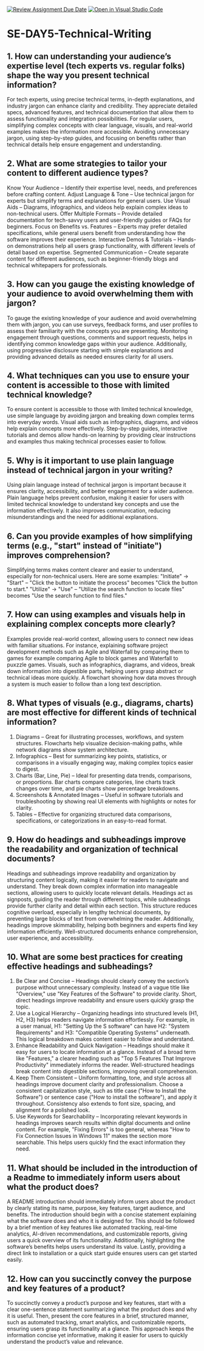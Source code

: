[![Review Assignment Due Date](https://classroom.github.com/assets/deadline-readme-button-22041afd0340ce965d47ae6ef1cefeee28c7c493a6346c4f15d667ab976d596c.svg)](https://classroom.github.com/a/zsAR-pyY)
[![Open in Visual Studio Code](https://classroom.github.com/assets/open-in-vscode-2e0aaae1b6195c2367325f4f02e2d04e9abb55f0b24a779b69b11b9e10269abc.svg)](https://classroom.github.com/online_ide?assignment_repo_id=18701826&assignment_repo_type=AssignmentRepo)
# SE-DAY5-Technical-Writing
## 1. How can understanding your audience’s expertise level (tech experts vs. regular folks) shape the way you present technical information?
For tech experts, using precise technical terms, in-depth explanations, and industry jargon can enhance clarity and credibility. They appreciate detailed specs, advanced features, and technical documentation that allow them to assess functionality and integration possibilities.
For regular users, simplifying complex concepts with clear language, visuals, and real-world examples makes the information more accessible. Avoiding unnecessary jargon, using step-by-step guides, and focusing on benefits rather than technical details help ensure engagement and understanding.

## 2. What are some strategies to tailor your content to different audience types?
Know Your Audience – Identify their expertise level, needs, and preferences before crafting content.
Adjust Language & Tone – Use technical jargon for experts but simplify terms and explanations for general users.
Use Visual Aids – Diagrams, infographics, and videos help explain complex ideas to non-technical users.
Offer Multiple Formats – Provide detailed documentation for tech-savvy users and user-friendly guides or FAQs for beginners.
Focus on Benefits vs. Features – Experts may prefer detailed specifications, while general users benefit from understanding how the software improves their experience.
Interactive Demos & Tutorials – Hands-on demonstrations help all users grasp functionality, with different levels of detail based on expertise.
Segmented Communication – Create separate content for different audiences, such as beginner-friendly blogs and technical whitepapers for professionals.

## 3. How can you gauge the existing knowledge of your audience to avoid overwhelming them with jargon?
To gauge the existing knowledge of your audience and avoid overwhelming them with jargon, you can use surveys, feedback forms, and user profiles to assess their familiarity with the concepts you are presenting. Monitoring engagement through questions, comments and support requests, helps in identifying common knowledge gaps within your audience. Additionally, using progressive disclosure starting with simple explanations and providing advanced details as needed ensures clarity for all users.

## 4. What techniques can you use to ensure your content is accessible to those with limited technical knowledge?
To ensure content is accessible to those with limited technical knowledge, use simple language by avoiding jargon and breaking down complex terms into everyday words. Visual aids such as  infographics, diagrams, and videos help explain concepts more effectively. Step-by-step guides, interactive tutorials and demos allow hands-on learning by providing clear instructions and examples thus making technical processes easier to follow. 

## 5. Why is it important to use plain language instead of technical jargon in your writing?
Using plain language instead of technical jargon is important because it ensures clarity, accessibility, and better engagement for a wider audience. Plain language helps prevent confusion, making it easier for users with limited technical knowledge to understand key concepts and use the information effectively. It also improves communication, reducing misunderstandings and the need for additional explanations.

## 6. Can you provide examples of how simplifying terms (e.g., "start" instead of "initiate") improves comprehension?
Simplifying terms makes content clearer and easier to understand, especially for non-technical users. Here are some examples:
"Initiate" → "Start" – "Click the button to initiate the process" becomes "Click the button to start."
"Utilize" → "Use" – "Utilize the search function to locate files" becomes "Use the search function to find files."

## 7. How can using examples and visuals help in explaining complex concepts more clearly?
Examples provide real-world context, allowing users to connect new ideas with familiar situations. For instance, explaining software project development methods such as Agile and Waterfall by comparing them to games for example comparing Agile to block games and Waterfall to puxzzle games.
Visuals, such as infographics, diagrams, and videos, break down information into digestible parts, helping users grasp abstract or technical ideas more quickly. A flowchart showing how data moves through a system is much easier to follow than a long text description.

## 8. What types of visuals (e.g., diagrams, charts) are most effective for different kinds of technical information?
1. Diagrams – Great for illustrating processes, workflows, and system structures. Flowcharts help visualize decision-making paths, while network diagrams show system architecture.
2. Infographics – Best for summarizing key points, statistics, or comparisons in a visually engaging way, making complex topics easier to digest.
3. Charts (Bar, Line, Pie) – Ideal for presenting data trends, comparisons, or proportions. Bar charts compare categories, line charts track changes over time, and pie charts show percentage breakdowns.
4. Screenshots & Annotated Images – Useful in software tutorials and troubleshooting by showing real UI elements with highlights or notes for clarity.
5. Tables – Effective for organizing structured data comparisons, specifications, or categorizations in an easy-to-read format.

## 9. How do headings and subheadings improve the readability and organization of technical documents?
Headings and subheadings improve readability and organization by structuring content logically, making it easier for readers to navigate and understand. They break down complex information into manageable sections, allowing users to quickly locate relevant details. Headings act as signposts, guiding the reader through different topics, while subheadings provide further clarity and detail within each section. This structure reduces cognitive overload, especially in lengthy technical documents, by preventing large blocks of text from overwhelming the reader. Additionally, headings improve skimmability, helping both beginners and experts find key information efficiently. Well-structured documents enhance comprehension, user experience, and accessibility.

## 10. What are some best practices for creating effective headings and subheadings?
1. Be Clear and Concise – Headings should clearly convey the section’s purpose without unnecessary complexity. Instead of a vague title like "Overview," use "Key Features of the Software" to provide clarity. Short, direct headings improve readability and ensure users quickly grasp the topic.
2. Use a Logical Hierarchy – Organizing headings into structured levels (H1, H2, H3) helps readers navigate information effortlessly. For example, in a user manual, H1: "Setting Up the S software" can have H2: "System Requirements" and H3: "Compatible Operating Systems" underneath. This logical breakdown makes content easier to follow and understand.
3. Enhance Readability and Quick Navigation – Headings should make it easy for users to locate information at a glance. Instead of a broad term like "Features," a clearer heading such as "Top 5 Features That Improve Productivity" immediately informs the reader. Well-structured headings break content into digestible sections, improving overall comprehension.
4. Keep Them Consistent – Uniform formatting, tone, and style across all headings improve document clarity and professionalism. Choose a consistent capitalization style, such as title case ("How to Install the Software") or sentence case ("How to install the software"), and apply it throughout. Consistency also extends to font size, spacing, and alignment for a polished look.
5. Use Keywords for Searchability – Incorporating relevant keywords in headings improves search results within digital documents and online content. For example, "Fixing Errors" is too general, whereas "How to Fix Connection Issues in Windows 11" makes the section more searchable. This helps users quickly find the exact information they need.

## 11. What should be included in the introduction of a Readme to immediately inform users about what the product does?
A README introduction should immediately inform users about the product by clearly stating its name, purpose, key features, target audience, and benefits. The introduction should begin with a concise statement explaining what the software does and who it is designed for. This should be followed by a brief mention of key features like automated tracking, real-time analytics, AI-driven recommendations, and customizable reports, giving users a quick overview of its functionality. Additionally, highlighting the software’s benefits helps users understand its value. Lastly, providing a direct link to installation or a quick start guide ensures users can get started easily.

## 12. How can you succinctly convey the purpose and key features of a product?
To succinctly convey a product’s purpose and key features, start with a clear one-sentence statement summarizing what the product does and why it is useful. Then, present the core features in a brief, structured manner, such as automated tracking, smart analytics, and customizable reports, ensuring users grasp its functionality at a glance. This approach keeps the information concise yet informative, making it easier for users to quickly understand the product’s value and relevance.
